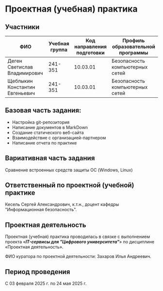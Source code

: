 # Проектная (учебная) практика

## Участники

| ФИО | Учебная группа | Код направления подготовки | Профиль образовательной программы |
|-|-|-|-|
| Деген Светислав Владимирович | 241-351 | 10.03.01 | Безопасность компьютерных сетей |
| Щеблыкин Константин Евгеньевич | 241-351 | 10.03.01 | Безопасность компьютерных сетей |


## Базовая часть задания:
* Настройка git-репозитория
* Написание документов в MarkDown
* Создание статического веб-сайта
* Взаимодействие с организацией-партнером
* Написание отчета по практике

## Вариативная часть задания

Сравнение встроенных средств защиты ОС (Windows, Linux)

## Ответственный по проектной (учебной) практике

Кесель Сергей Александрович, к.т.н., доцент кафедры "Информационная безопасность".

## Проектная деятельность

Проектная (учебная) практика проводилась в связке с выполнением проекта «***IT-сервисы для "Цифрового университета"***» по дисциплине «Проектная деятельность».

ФИО куратора по проектной деятельности: Захаров Илья Андреевич.

## Период проведения

С 03 февраля 2025 г. по 24 мая 2025 г.
